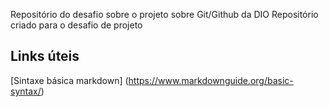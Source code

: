 Repositório do desafio sobre o projeto sobre Git/Github da DIO
Repositório criado para o desafio de projeto

## Links úteis
[Sintaxe básica markdown] (https://www.markdownguide.org/basic-syntax/)
